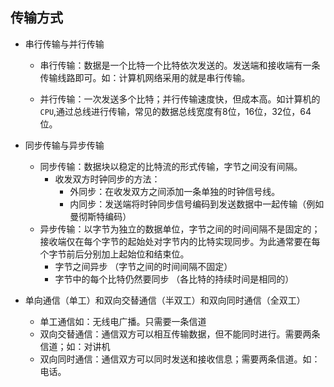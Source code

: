 ## 传输方式

 - 串行传输与并行传输
    - 串行传输：数据是一个比特一个比特依次发送的。发送端和接收端有一条传输线路即可。如：计算机网络采用的就是串行传输。

    - 并行传输：一次发送多个比特；并行传输速度快，但成本高。如计算机的`CPU`,通过总线进行传输，常见的数据总线宽度有8位，16位，32位，64位。

- 同步传输与异步传输

  - 同步传输：数据块以稳定的比特流的形式传输，字节之间没有间隔。
    - 收发双方时钟同步的方法：
      - 外同步：在收发双方之间添加一条单独的时钟信号线。
      - 内同步：发送端将时钟同步信号编码到发送数据中一起传输（例如曼彻斯特编码）
  - 异步传输：以字节为独立的数据单位，字节之间的时间间隔不是固定的；接收端仅在每个字节的起始处对字节内的比特实现同步。为此通常要在每个字节前后分别加上起始位和结束位。
     - 字节之间异步 （字节之间的时间间隔不固定）
     - 字节中的每个比特仍然要同步 （各比特的持续时间是相同的）

-  单向通信（单工）和双向交替通信（半双工）和双向同时通信（全双工）

   -  单工通信如：无线电广播。只需要一条信道
   - 双向交替通信：通信双方可以相互传输数据，但不能同时进行。需要两条信道；如：对讲机
   - 双向同时通信：通信双方可以同时发送和接收信息；需要两条信道。如：电话。

